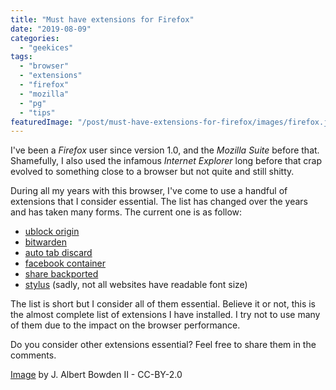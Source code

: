 ```yaml
---
title: "Must have extensions for Firefox"
date: "2019-08-09"
categories: 
  - "geekices"
tags: 
  - "browser"
  - "extensions"
  - "firefox"
  - "mozilla"
  - "pg"
  - "tips"
featuredImage: "/post/must-have-extensions-for-firefox/images/firefox.jpg"
---
```


I've been a _Firefox_ user since version 1.0, and the _Mozilla Suite_ before that. Shamefully, I also used the infamous _Internet Explorer_ long before that crap evolved to something close to a browser but not quite and still shitty.

During all my years with this browser, I've come to use a handful of extensions that I consider essential. The list has changed over the years and has taken many forms. The current one is as follow:

- [ublock origin](https://addons.mozilla.org/pt-PT/firefox/addon/ublock-origin/)
- [bitwarden](https://addons.mozilla.org/pt-PT/firefox/addon/bitwarden-password-manager/)
- [auto tab discard](https://addons.mozilla.org/pt-PT/firefox/addon/auto-tab-discard/)
- [facebook container](https://addons.mozilla.org/pt-PT/firefox/addon/facebook-container/)
- [share backported](https://addons.mozilla.org/pt-PT/firefox/addon/share-backported/)
- [stylus](https://addons.mozilla.org/pt-PT/firefox/addon/styl-us/) (sadly, not all websites have readable font size)

The list is short but I consider all of them essential. Believe it or not, this is the almost complete list of extensions I have installed. I try not to use many of them due to the impact on the browser performance.

Do you consider other extensions essential? Feel free to share them in the comments.

[Image](https://www.flickr.com/photos/jalbertbowdenii/8704455142) by J. Albert Bowden II - CC-BY-2.0
